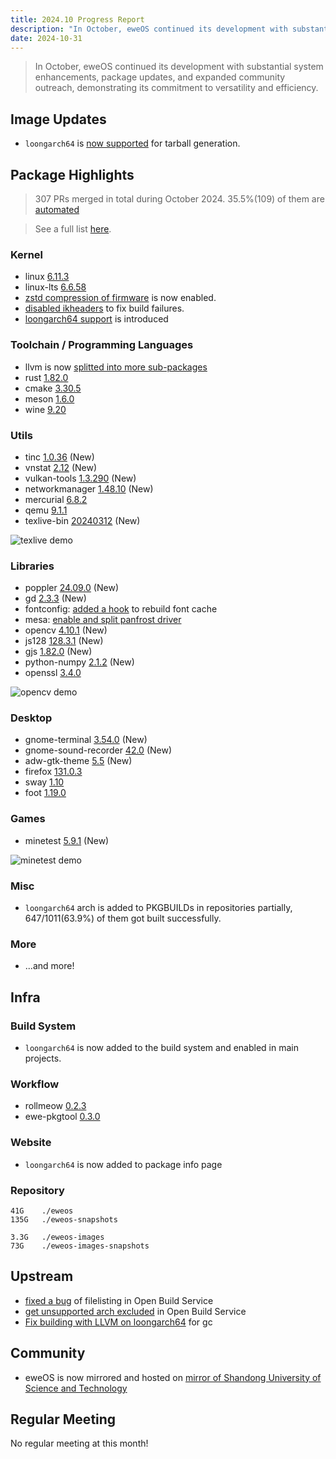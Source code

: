 ```yaml
---
title: 2024.10 Progress Report
description: "In October, eweOS continued its development with substantial system enhancements, package updates, and expanded community outreach, demonstrating its commitment to versatility and efficiency."
date: 2024-10-31
---
```


> In October, eweOS continued its development with substantial system enhancements, package updates, and expanded community outreach, demonstrating its commitment to versatility and efficiency.

## Image Updates

- `loongarch64` is [now supported](https://github.com/eweOS/iso/commit/a5b1143fb9226ab2e63253a99ff3f34cbb300af7) for tarball generation.

## Package Highlights

> 307 PRs merged in total during October 2024. 
> 35.5%(109) of them are [automated](https://github.com/eweOS/packages/pulls?q=is:pr+merged:2024-10-01..2024-10-31+label%3Aautomated)

> See a full list [here](https://github.com/eweOS/packages/pulls?q=is:pr+merged:2024-10-01..2024-10-31+).

### Kernel

- linux [6.11.3](https://github.com/eweOS/packages/commit/5c8b08074fb11b8d3ab52f6ce0735c29db1b9770)
- linux-lts [6.6.58](https://github.com/eweOS/packages/commit/ad1a1c475fbed554fdf84cd6bb9592d3df194fb8)
- [zstd compression of firmware](https://github.com/eweOS/kernel-config/commit/6e9b2e296331360db328f9b41669f2b3f542a0f2) is now enabled.
- [disabled ikheaders](https://github.com/eweOS/kernel-config/commit/45ec3905050bc391c4c46d832920d9edd44bd8db) to fix build failures.
- [loongarch64 support](https://github.com/eweOS/packages/commit/df43f3213077448331fcefbd20417555dbafcac0) is introduced

### Toolchain / Programming Languages

- llvm is now [splitted into more sub-packages](https://github.com/eweOS/packages/pull/1705)
- rust [1.82.0](https://github.com/eweOS/packages/pull/1833)
- cmake [3.30.5](https://github.com/eweOS/packages/pull/1692)
- meson [1.6.0](https://github.com/eweOS/packages/pull/1852)
- wine [9.20](https://github.com/eweOS/packages/pull/1849)

### Utils

- tinc [1.0.36](https://github.com/eweOS/packages/pull/1579) (New)
- vnstat [2.12](https://github.com/eweOS/packages/pull/1686) (New)
- vulkan-tools [1.3.290](https://github.com/eweOS/packages/pull/1762) (New)
- networkmanager [1.48.10](https://github.com/eweOS/packages/pull/1754) (New)
- mercurial [6.8.2](https://github.com/eweOS/packages/pull/1883)
- qemu [9.1.1](https://github.com/eweOS/packages/pull/1853)
- texlive-bin [20240312](https://github.com/eweOS/packages/pull/1760) (New)

![texlive demo](/content-img/202410-progress-report/texlive.jpg)

### Libraries

- poppler [24.09.0](https://github.com/eweOS/packages/pull/1629) (New)
- gd [2.3.3](https://github.com/eweOS/packages/pull/1668) (New)
- fontconfig: [added a hook](https://github.com/eweOS/packages/pull/1662) to rebuild font cache
- mesa: [enable and split panfrost driver](https://github.com/eweOS/packages/pull/1750)
- opencv [4.10.1](https://github.com/eweOS/packages/pull/1727) (New)
- js128 [128.3.1](https://github.com/eweOS/packages/pull/1770) (New)
- gjs [1.82.0](https://github.com/eweOS/packages/pull/1782) (New)
- python-numpy [2.1.2](https://github.com/eweOS/packages/pull/1725) (New)
- openssl [3.4.0](https://github.com/eweOS/packages/pull/1851)

![opencv demo](/content-img/202410-progress-report/opencv.jpg)

### Desktop

- gnome-terminal [3.54.0](https://github.com/eweOS/packages/pull/1795) (New)
- gnome-sound-recorder [42.0](https://github.com/eweOS/packages/pull/1794) (New)
- adw-gtk-theme [5.5](https://github.com/eweOS/packages/pull/1787) (New)
- firefox [131.0.3](https://github.com/eweOS/packages/pull/1742)
- sway [1.10](https://github.com/eweOS/packages/pull/1876)
- foot [1.19.0](https://github.com/eweOS/packages/pull/1864)

### Games

- minetest [5.9.1](https://github.com/eweOS/packages/pull/1749) (New)

![minetest demo](/content-img/202410-progress-report/minetest.jpg)

### Misc

- `loongarch64` arch is added to PKGBUILDs in repositories partially, 647/1011(63.9%) of them got built successfully.

### More

- ...and more!

## Infra

### Build System

- `loongarch64` is now added to the build system and enabled in main projects.

### Workflow

- rollmeow [0.2.3](https://github.com/eweOS/rollmeow/releases/tag/v0.2.3)
- ewe-pkgtool [0.3.0](https://github.com/eweOS/ewe-pkgtool/releases/tag/v0.3.0)

### Website

- `loongarch64` is now added to package info page

### Repository

```
41G    ./eweos
135G   ./eweos-snapshots

3.3G   ./eweos-images
73G    ./eweos-images-snapshots
```

## Upstream

- [fixed a bug](https://github.com/openSUSE/obs-build/pull/1026) of filelisting in Open Build Service
- [get unsupported arch excluded](https://github.com/openSUSE/obs-build/pull/1018) in Open Build Service
- [Fix building with LLVM on loongarch64](https://github.com/ivmai/bdwgc/pull/672) for gc

## Community

- eweOS is now mirrored and hosted on [mirror of Shandong University of Science and Technology](https://mirrors.sdust.edu.cn/eweos/)

## Regular Meeting

No regular meeting at this month!